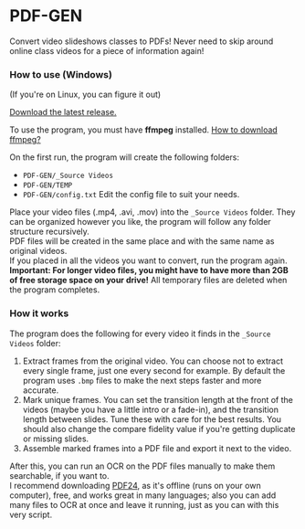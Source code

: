 # PDF-GEN
Convert video slideshows classes to PDFs!
Never need to skip around online class videos for a piece of information again!

### How to use (Windows)
(If you're on Linux, you can figure it out)

[Download the latest release.](https://github.com/RedyAu/pdf_gen/releases)

To use the program, you must have **ffmpeg** installed. [How to download ffmpeg?](https://www.wikihow.com/Install-FFmpeg-on-Windows)

On the first run, the program will create the following folders:
 - `PDF-GEN/_Source Videos`
 - `PDF-GEN/TEMP`
 - `PDF-GEN/config.txt`
Edit the config file to suit your needs.

Place your video files (.mp4, .avi, .mov) into the `_Source Videos` folder. They can be organized however you like, the program will follow any folder structure recursively.\
PDF files will be created in the same place and with the same name as original videos.\
If you placed in all the videos you want to convert, run the program again.
**Important: For longer video files, you might have to have more than 2GB of free storage space on your drive!** All temporary files are deleted when the program completes.

### How it works
The program does the following for every video it finds in the `_Source Videos` folder:
 1. Extract frames from the original video. You can choose not to extract every single frame, just one every second for example. By default the program uses `.bmp` files to make the next steps faster and more accurate.
 2. Mark unique frames. You can set the transition length at the front of the videos (maybe you have a little intro or a fade-in), and the transition length between slides. Tune these with care for the best results. You should also change the compare fidelity value if you're getting duplicate or missing slides.
 3. Assemble marked frames into a PDF file and export it next to the video.
 
After this, you can run an OCR on the PDF files manually to make them searchable, if you want to.\
I recommend downloading [PDF24](https://www.pdf24.org/), as it's offline (runs on your own computer), free, and works great in many languages; also you can add many files to OCR at once and leave it running, just as you can with this very script.
